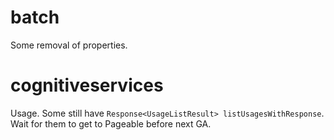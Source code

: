 # batch

Some removal of properties.

# cognitiveservices

Usage. Some still have `Response<UsageListResult> listUsagesWithResponse`. Wait for them to get to Pageable before next GA.
